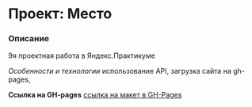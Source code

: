 # Проект: Место

### Описание

9я проектная работа в Яндекс.Практикуме

*Особенности и технологии*
использование API, загрузка сайта на gh-pages, 

**Ссылка на GH-pages**
[ссылка на макет в GH-Pages](https://nadezhda-yarovaya.github.io/mesto/)
